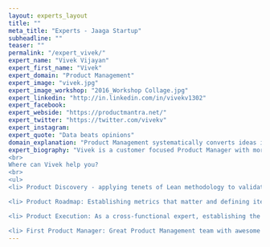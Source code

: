 ```yaml
---
layout: experts_layout
title: ""
meta_title: "Experts - Jaaga Startup"
subheadline: ""
teaser: ""
permalink: "/expert_vivek/"
expert_name: "Vivek Vijayan"
expert_first_name: "Vivek"
expert_domain: "Product Management"
expert_image: "vivek.jpg"
expert_image_workshop: "2016_Workshop Collage.jpg"
expert_linkedin: "http://in.linkedin.com/in/vivekv1302"
expert_facebook:
expert_webside: "https://productmantra.net/"
expert_twitter: "https://twitter.com/vivekv"
expert_instagram: 
expert_quote: "Data beats opinions"
domain_explanation: "Product Management systematically converts ideas into businesses by combining technology, business and design in the right measure. From product discovery for startups to maximising product value after product discovery, a product walks with the foot of a Product Manager. Any enterprise - regardless of the size - needs a superior Product Management practice to create products that are valuable, feasible, usable and indeed delightful."
expert_biography: "Vivek is a customer focused Product Manager with more than a decade of experience churning technology products for consumers and enterprises on both desktop and mobile. Vivek has proven product development experience at visionary large enterprises like Motorola, Nokia and Intuit as well as at nimble small companies like iPass and Nestoria. 
<br>
Where can Vivek help you?
<br>
<ul>
<li> Product Discovery - applying tenets of Lean methodology to validate ideas and iterate on versions of Minimum Viable Product (MVP)</li>

<li> Product Roadmap: Establishing metrics that matter and defining iteration based product roadmap that helps your team concentrate on 'how to build' instead of worrying about 'what to build'</li>

<li> Product Execution: As a cross-functional expert, establishing the right tools and Agile framework to imbibe a build->measure->learn product development culture. Get the ball rolling - get products out of the door. </li>

<li> First Product Manager: Great Product Management team with awesome Product Managers, Data Analysts and UX Designers is critical to create products that your customers love. Vivek can help establish a great team and culture.</li> "
---
```





